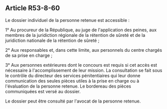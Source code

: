 Article R53-8-60
----
Le dossier individuel de la personne retenue est accessible :

1° Au procureur de la République, au juge de l'application des peines, aux
membres de la juridiction régionale de la rétention de sûreté et de la
juridiction nationale de la rétention de sûreté ;

2° Aux responsables et, dans cette limite, aux personnels du centre chargés de
sa prise en charge ;

3° Aux personnes extérieures dont le concours est requis si cet accès est
nécessaire à l'accomplissement de leur mission. La consultation se fait sous le
contrôle du directeur des services pénitentiaires qui leur donne communication
des seules pièces utiles à la prise en charge ou à l'évaluation de la personne
retenue. Le bordereau des pièces communiquées est versé au dossier.

Le dossier peut être consulté par l'avocat de la personne retenue.
